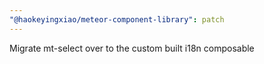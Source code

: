 ```yaml
---
"@haokeyingxiao/meteor-component-library": patch
---
```


Migrate mt-select over to the custom built i18n composable

